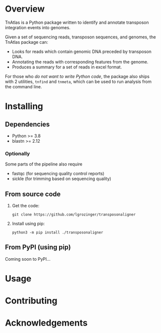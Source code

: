 # Overview

TnAtlas is a Python package written to identify and annotate transposon integration events into genomes.

Given a set of sequencing reads, transposon sequences, and genomes, the TnAtlas package can:

* Looks for reads which contain genomic DNA preceded by transposon DNA.
* Annotating the reads with corresponding features from the genome.
* Produces a summary for a set of reads in excel format.

For those who *do not want to write Python code*, the package also ships with 2 utilities, `tnfind` and `tnmeta`, which can be used to run analysis from the command line. 

# Installing

## Dependencies

* Python >= 3.8 
* blastn >= 2.12

### Optionally
Some parts of the pipeline also require

* fastqc (for sequencing quality control reports)
* sickle (for trimming based on sequencing quality)

## From source code

1. Get the code:
   
   `git clone https://github.com/lgrozinger/transposonaligner`
3. Install using pip:
   
   `python3 -m pip install ./transposonaligner`

## From PyPI (using pip)

Coming soon to PyPI...

# Usage

# Contributing

# Acknowledgements
